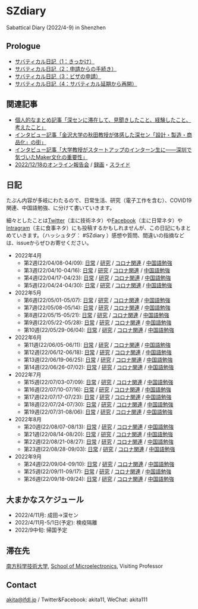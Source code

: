 # SZdiary
Sabattical Diary (2022/4-9) in Shenzhen

## Prologue

- [サバティカル日記（1：きっかけ）](https://note.com/akita11/n/n52348f0d092b)
- [サバティカル日記（2：申請からの手続き）](https://note.com/akita11/n/n8bd2e25d5b19)
- [サバティカル日記（3：ビザの申請）](https://note.com/akita11/n/n400bafc51eb4)
- [サバティカル日記（4：サバティカル延期から再開）](https://note.com/akita11/n/n984411af4c56)

## 関連記事

- [個人的なまとめ記事「深センに滞在して、見聞きしたこと、経験したこと、考えたこと」](https://note.com/akita11/n/n866effcda43a)
- [インタビュー記事「金沢大学の秋田教授が体感した深セン「設計・製造・商品化」の街」](https://media.dglab.com/2022/09/22-akita-01/)
- [インタビュー記事「大学教授がスタートアップのインターン生に——深圳で気づいたMaker文化の重要性」](https://fabcross.jp/interview/20221020_professor_akita.html)
- [2022/12/18のオンライン報告会](https://akita11sz.peatix.com/view) / [録画](youtube.com/watch?v=8E_lD4fOWC0)・[スライド](https://slideshare.net/junichiakita9/make-254941303)




## 日記

たぶん内容が多岐にわたるので、日常生活、研究（電子工作を含む）、COVID19関連、中国語勉強、に分けて書いていきます。

細々としたことは[Twitter](https://twitter.com/akita11)（主に技術ネタ）や[Facebook](https://www.facebook.com/akita11)（主に日常ネタ）や[Intragram](https://www.instagram.com/akita11_/)（主に食事ネタ）にも投稿するかもしれませんが、この日記にもまとめていきます。（ハッシュタグ： #SZdiary ）感想や質問、間違いの指摘などは、issueからぜひお寄せください。

- 2022年4月
  - 第2週(22/04/08-04/09): [日常](diary/diary/2204-2.md) / [研究](diary/research/2204-2.md) / [コロナ関連](diary/covid19/2204-2.md) / [中国語勉強](diary/chinese/2204-2.md)
  - 第3週(22/04/10-04/16): [日常](diary/diary/2204-3.md) / [研究](diary/research/2204-3.md) / [コロナ関連](diary/covid19/2204-3.md) / [中国語勉強](diary/chinese/2204-3.md)
  - 第4週(22/04/17-04/23): [日常](diary/diary/2204-4.md) / [研究](diary/research/2204-4.md) / [コロナ関連](diary/covid19/2204-4.md) / [中国語勉強](diary/chinese/2204-4.md)
  - 第5週(22/04/24-04/30): [日常](diary/diary/2204-5.md) / [研究](diary/research/2204-5.md) / [コロナ関連](diary/covid19/2204-5.md) / [中国語勉強](diary/chinese/2204-5.md)
- 2022年5月
  - 第6週(22/05/01-05/07): [日常](diary/diary/2205-1.md) / [研究](diary/research/2205-1.md) / [コロナ関連](diary/covid19/2205-1.md) / [中国語勉強](diary/chinese/2205-1.md)
  - 第7週(22/05/08-05/14): [日常](diary/diary/2205-2.md) / [研究](diary/research/2205-2.md) / [コロナ関連](diary/covid19/2205-2.md) / [中国語勉強](diary/chinese/2205-2.md)
  - 第8週(22/05/15-05/21): [日常](diary/diary/2205-3.md) / [研究](diary/research/2205-3.md) / [コロナ関連](diary/covid19/2205-3.md) / [中国語勉強](diary/chinese/2205-3.md)
  - 第9週(22/05/22-05/28): [日常](diary/diary/2205-4.md) / [研究](diary/research/2205-4.md) / [コロナ関連](diary/covid19/2205-4.md) / [中国語勉強](diary/chinese/2205-4.md)
  - 第10週(22/05/29-06/04): [日常](diary/diary/2205-5.md) / [研究](diary/research/2205-5.md) / [コロナ関連](diary/covid19/2205-5.md) / [中国語勉強](diary/chinese/2205-5.md)
- 2022年6月
  - 第11週(22/06/05-06/11): [日常](diary/diary/2206-1.md) / [研究](diary/research/2206-1.md) / [コロナ関連](diary/covid19/2206-1.md) / [中国語勉強](diary/chinese/2206-1.md)
  - 第12週(22/06/12-06/18): [日常](diary/diary/2206-2.md) / [研究](diary/research/2206-2.md) / [コロナ関連](diary/covid19/2206-2.md) / [中国語勉強](diary/chinese/2206-2.md)
  - 第13週(22/06/19-06/25): [日常](diary/diary/2206-3.md) / [研究](diary/research/2206-3.md) / [コロナ関連](diary/covid19/2206-3.md) / [中国語勉強](diary/chinese/2206-3.md)
  - 第14週(22/06/26-07/02): [日常](diary/diary/2206-4.md) / [研究](diary/research/2206-4.md) / [コロナ関連](diary/covid19/2206-4.md) / [中国語勉強](diary/chinese/2206-4.md)
- 2022年7月
  - 第15週(22/07/03-07/09): [日常](diary/diary/2207-1.md) / [研究](diary/research/2207-1.md) / [コロナ関連](diary/covid19/2207-1.md) / [中国語勉強](diary/chinese/2207-1.md)
  - 第16週(22/07/10-07/16): [日常](diary/diary/2207-2.md) / [研究](diary/research/2207-2.md) / [コロナ関連](diary/covid19/2207-2.md) / [中国語勉強](diary/chinese/2207-2.md)
  - 第17週(22/07/17-07/23): [日常](diary/diary/2207-3.md) / [研究](diary/research/2207-3.md) / [コロナ関連](diary/covid19/2207-3.md) / [中国語勉強](diary/chinese/2207-3.md)
  - 第18週(22/07/24-07/30): [日常](diary/diary/2207-4.md) / [研究](diary/research/2207-4.md) / [コロナ関連](diary/covid19/2207-4.md) / [中国語勉強](diary/chinese/2207-4.md)
  - 第19週(22/07/31-08/06): [日常](diary/diary/2207-5.md) / [研究](diary/research/2207-5.md) / [コロナ関連](diary/covid19/2207-5.md) / [中国語勉強](diary/chinese/2207-5.md)
- 2022年8月
  - 第20週(22/08/07-08/13): [日常](diary/diary/2208-1.md) / [研究](diary/research/2208-1.md) / [コロナ関連](diary/covid19/2208-1.md) / [中国語勉強](diary/chinese/2208-1.md)
  - 第21週(22/08/14-08/20): [日常](diary/diary/2208-2.md) / [研究](diary/research/2208-2.md) / [コロナ関連](diary/covid19/2208-2.md) / [中国語勉強](diary/chinese/2208-2.md)
  - 第22週(22/08/21-08/27): [日常](diary/diary/2208-3.md) / [研究](diary/research/2208-3.md) / [コロナ関連](diary/covid19/2208-3.md) / [中国語勉強](diary/chinese/2208-3.md)
  - 第23週(22/08/28-09/03): [日常](diary/diary/2208-4.md) / [研究](diary/research/2208-4.md) / [コロナ関連](diary/covid19/2208-4.md) / [中国語勉強](diary/chinese/2208-4.md)
- 2022年9月
  - 第24週(22/09/04-09/10): [日常](diary/diary/2209-1.md) / [研究](diary/research/2209-1.md) / [コロナ関連](diary/covid19/2209-1.md) / [中国語勉強](diary/chinese/2209-1.md)
  - 第25週(22/09/11-09/17): [日常](diary/diary/2209-2.md) / [研究](diary/research/2209-2.md) / [コロナ関連](diary/covid19/2209-2.md) / [中国語勉強](diary/chinese/2209-2.md)
  - 第26週(22/09/18-09/24): [日常](diary/diary/2209-3.md) / [研究](diary/research/2209-3.md) / [コロナ関連](diary/covid19/2209-3.md) / [中国語勉強](diary/chinese/2209-3.md)
  

## 大まかなスケジュール
- 2022/4/11月: 成田→深セン
- 2022/4/11月-5/1日(予定): 検疫隔離
- 2022/9中旬: 帰国予定


## 滞在先

[南方科学技術大学](https://www.sustech.edu.cn/), [School of Microelectronics](https://sme.sustech.edu.cn/en/), Visiting Professor

## Contact

akita@ifdl.jp / Twitter&Facebook: akita11, WeChat: akita111

